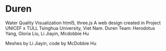 # Duren
Water Quality Visualization html5, three.js
A web design created in Project UNICEF x TULL Tsinghua University, Viet Nam.
Duren Team: Herodotus Yang, Gloria Liu, Li Jiayin, Mcdobbie Hu

Meshes by Li Jiayin, code by McDobbie Hu
